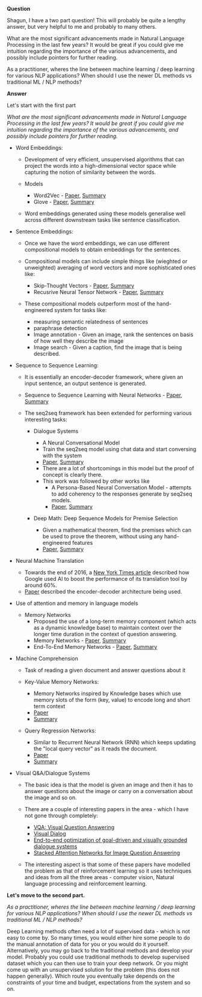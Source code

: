**Question**

Shagun, I have a two part question! This will probably be quite a lengthy answer, but very helpful to me and probably to many others.

What are the most significant advancements made in Natural Language Processing in the last few years? It would be great if you could give me intuition regarding the importance of the various advancements, and possibly include pointers for further reading.

As a practitioner, wheres the line between machine learning / deep learning for various NLP applications? When should I use the newer DL methods vs traditional ML / NLP methods?

**Answer** 

Let's start with the first part

*What are the most significant advancements made in Natural Language Processing in the last few years? It would be great if you could give me intuition regarding the importance of the various advancements, and possibly include pointers for further reading.*

* Word Embeddings:

    * Development of very efficient, unsupervised algorithms that can project the words into a high-dimensional vector space while capturing the notion of similarity between the words.

    * Models
        * Word2Vec - [Paper](https://arxiv.org/pdf/1301.3781.pdf), [Summary](https://gist.github.com/shagunsodhani/176a283e2c158a75a0a6)
        * Glove - [Paper](https://nlp.stanford.edu/pubs/glove.pdf), [Summary](https://gist.github.com/shagunsodhani/efea5a42d17e0fcf18374df8e3e4b3e8)

    * Word embeddings generated using these models generalise well across different downstream tasks like sentence classification.

* Sentence Embeddings:

    * Once we have the word embeddings, we can use different compositional models to obtain embeddings for the sentences. 

    * Compositional models can include simple things like (wieghted or unweighted) averaging of word vectors and more sophisticated ones like:
        * Skip-Thought Vectors - [Paper](https://arxiv.org/abs/1506.06726), [Summary](https://gist.github.com/shagunsodhani/4a4eb32de8cabf21bda9a4ada15c46e8)
        * Recusrive Neural Tensor Network - [Paper](https://nlp.stanford.edu/~socherr/EMNLP2013_RNTN.pdf), [Summary](https://gist.github.com/shagunsodhani/6ca136088f58d24f7b08056ec8b97595)

    * These compositional models outperform most of the hand-engineered system for tasks like:
        * measuring semantic relatedness of sentences
        * paraphrase detection
        * Image annotation - Given an image, rank the sentences on basis of how well they describe the image
        * Image search - Given a caption, find the image that is being described.

* Sequence to Sequence Learning:

    * It is essentially an encoder-decoder framework, where given an input sentence, an output sentence is generated.
    
    * Sequence to Sequence Learning with Neural Networks - [Paper](https://papers.nips.cc/paper/5346-sequence-to-sequence-learning-with-neural-networks.pdf), [Summary](https://gist.github.com/shagunsodhani/a2915921d7d0ac5cfd0e379025acfb9f)
    
    * The seq2seq framework has been extended for performing various interesting tasks:

        * Dialogue Systems
            * A Neural Conversational Model
            * Train the seq2seq model using chat data and start conversing with the system
            * [Paper](https://arxiv.org/abs/1506.05869), [Summary](https://gist.github.com/shagunsodhani/ec6835964df0e49fdef0459c8b334b94)
            * There are a lot of shortcomings in this model but the proof of concept is clearly there.
            * This work was followed by other works like
                * A Persona-Based Neural Conversation Model - attempts to add coherency to the responses generate by seq2seq models.
                * [Paper](https://arxiv.org/abs/1603.06155), [Summary](https://gist.github.com/shagunsodhani/8ad464e7d0ea4c7c6ed5189ac4e44095)

        * Deep Math: Deep Sequence Models for Premise Selection
            * Given a mathematical theorem, find the premises which can be used to prove the theorem, without using any hand-engineered features
            * [Paper](https://arxiv.org/abs/1606.04442), [Summary](https://gist.github.com/shagunsodhani/d8387256f2bb08f39509600f9d7db498)

* Neural Machine Translation
    
    * Towards the end of 2016, a [New York Times article](https://www.nytimes.com/2016/12/14/magazine/the-great-ai-awakening.html?_r=0) described how Google used AI to boost the performance of its translation tool by around 60%.
    * [Paper](https://arxiv.org/pdf/1609.08144.pdf) described the encoder-decoder architecture being used.

* Use of attention and memory in language models

    * Memory Networks
        * Proposed the use of a long-term memory component (which acts as a dynamic knowledge base) to maintain context over the longer time duration in the context of question answering.
        * Memory Networks - [Paper](http://arxiv.org/pdf/1410.3916v11.pdf), [Summary](https://gist.github.com/shagunsodhani/c7a03a47b3d709e7c592fa7011b0f33e)
        * End-To-End Memory Networks - [Paper](https://arxiv.org/pdf/1503.08895v5.pdf), [Summary](https://gist.github.com/shagunsodhani/17881da05d9ee1f6539b2baa8067a6ef)

* Machine Comprehension

    * Task of reading a given document and answer questions about it

    * Key-Value Memory Networks:
        * Memory Networks inspired by Knowledge bases which use memory slots of the form (key, value) to encode long and short term context
        * [Paper](https://arxiv.org/abs/1606.03126)
        * [Summary](https://gist.github.com/shagunsodhani/a5e0baa075b4a917c0a69edc575772a8)

    * Query Regression Networks:
        * Similar to Recurrent Neural Network (RNN) which keeps updating the "local query vector" as it reads the document.
        * [Paper](https://arxiv.org/abs/1606.04582)
        * [Summary](https://gist.github.com/shagunsodhani/93caa283af3c151372f4be86ed4c4b99)

* Visual Q&A/Dialogue Systems
    
    * The basic idea is that the model is given an image and then it has to answer questions about the image or carry on a conversation about the image and so on.
    * There are a couple of interesting papers in the area - which I have not gone through completely:
        * [VQA: Visual Question Answering](https://arxiv.org/abs/1505.00468)
        * [Visual Dialog](https://arxiv.org/abs/1611.08669)
        * [End-to-end optimization of goal-driven and visually grounded dialogue systems](https://arxiv.org/abs/1703.05423)
        * [Stacked Attention Networks for Image Question Answering](https://arxiv.org/abs/1511.02274)

    * The interesting aspect is that some of these papers have modelled the problem as that of reinforcement learning so it uses techniques and ideas from all the three areas - computer vision, Natural language processing and reinforcement learning.

**Let's move to the second part.**

*As a practitioner, wheres the line between machine learning / deep learning for various NLP applications? When should I use the newer DL methods vs traditional ML / NLP methods?*

Deep Learning methods often need a lot of supervised data - which is not easy to come by. So many times, you would either hire some people to do the manual annotation of data for you or you would do it yourself. Alternatively, you may go back to the traditional methods and develop your model. Probably you could use traditional methods to develop supervised dataset which you can then use to train your deep network. Or you might come up with an unsupervised solution for the problem (this does not happen generally). Which route you eventually take depends on the constraints of your time and budget, expectations from the system and so on.